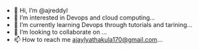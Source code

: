 - 👋 Hi, I’m @ajreddyl
- 👀 I’m interested in Devops and cloud computing...
- 🌱 I’m currently learning Devops through tutorials and tarining...
- 💞️ I’m looking to collaborate on ...
- 📫 How to reach me ajaylyathakula170@gmail.com...

<!---
ajreddyl/ajreddyl is a ✨ special ✨ repository because its `README.md` (this file) appears on your GitHub profile.
You can click the Preview link to take a look at your changes.
--->
